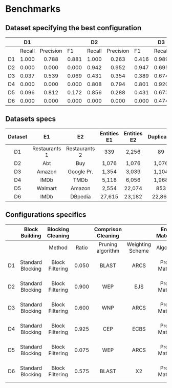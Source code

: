 Benchmarks
=============

## Dataset specifying the best configuration

|  	| D1 	|  	|  	| D2 	|  	|  	| D3 	|  	|  	| D5 	|  	|  	| D8 	|  	|  	| D10 	|  	|  	|
|---	|:---:	|:---:	|---	|:---:	|:---:	|---	|:---:	|:---:	|---	|:---:	|:---:	|---	|:---:	|:---:	|---	|:---:	|:---:	|---	|
|  	| Recall 	| Precision 	| F1 	| Recall 	| Precision 	| F1 	| Recall 	| Precision 	| F1 	| Recall 	| Precision 	| F1 	| Recall 	| Precision 	| F1 	| Recall 	| Precision 	| F1 	|
| D1 	| 1.000 	| 0.788 	| 0.881 	| 1.000 	| 0.263 	| 0.416 	| 0.989 	| 0.281 	| 0.438 	| 1.000 	| 0.322 	| 0.488 	| 0.933 	| 0.417 	| 0.576 	| 1.000 	| 0.263 	| 0.416 	|
| D2 	| 0.000 	| 0.000 	| 0.000 	| 0.942 	| 0.952 	| 0.947 	| 0.695 	| 0.798 	| 0.743 	| 0.851 	| 0.922 	| 0.885 	| 0.270 	| 0.997 	| 0.424 	| 0.746 	| 0.853 	| 0.796 	|
| D3 	| 0.037 	| 0.539 	| 0.069 	| 0.431 	| 0.354 	| 0.389 	| 0.674 	| 0.584 	| 0.625 	| 0.486 	| 0.425 	| 0.454 	| 0.092 	| 0.545 	| 0.158 	| 0.523 	| 0.472 	| 0.496 	|
| D4 	| 0.000 	| 0.000 	| 0.000 	| 0.808 	| 0.794 	| 0.801 	| 0.920 	| 0.702 	| 0.796 	| 0.931 	| 0.844 	| 0.886 	| 0.038 	| 0.961 	| 0.072 	| 0.845 	| 0.659 	| 0.741 	|
| D5 	| 0.096 	| 0.812 	| 0.172 	| 0.856 	| 0.288 	| 0.431 	| 0.673 	| 0.235 	| 0.348 	| 0.792 	| 0.330 	| 0.466 	| 0.753 	| 0.671 	| 0.709 	| 0.859 	| 0.302 	| 0.446 	|
| D6 	| 0.000 	| 0.000 	| 0.000 	| 0.000 	| 0.000 	| 0.000 	| 0.474 	| 0.748 	| 0.580 	| 0.805 	| 0.924 	| 0.860 	| 0.014 	| 0.970 	| 0.028 	| 0.858 	| 0.940 	| 0.897 	|


## Datasets specs

| Dataset 	| E1 	| E2 	| Entities E1 	| Entities E2 	| Duplicates 	|
|:---:	|:---:	|:---:	|:---:	|:---:	|:---:	|
| D1 	| Restaurants 1  	| Restaurants 2  	| 339 	| 2,256 	| 89 	|
| D2 	|  Abt  	|  Buy  	| 1,076 	| 1,076 	| 1,076 	|
| D3 	|  Amazon  	|  Google Pr.  	| 1,354 	| 3,039 	| 1,104 	|
| D4 	|  IMDb  	|  TMDb  	| 5,118 	| 6,056 	| 1,968 	|
| D5 	|  Walmart  	|  Amazon  	| 2,554 	| 22,074 	| 853 	|
| D6 	|  IMDb 	|  DBpedia 	| 27,615 	| 23,182 	| 22,863 	|


## Configurations specifics

|  	| Block Building 	| Blocking Cleaning 	|  	| Comprison Cleaning 	|  	| Entity Matching 	|  	|  	| Entity Clustering 	|  	|
|---	|:---:	|:---:	|:---:	|:---:	|:---:	|:---:	|:---:	|:---:	|:---:	|:---:	|
|  	|  	| Method 	| Ratio 	| Pruning algorithm 	| Weighting Scheme 	| Algorithm 	| Representation Model 	| Similarity Function 	| Algorithm 	| Similarity Threshold 	|
| D1 	| Standard Blocking 	| Block Filtering 	| 0.050 	| BLAST 	| ARCS 	| Profile Matcher 	| CHARACTER_BIGRAMS 	| COSINE_SIMILARITY 	| Unique Mapping Clustering 	| 0.90 	|
| D2 	| Standard Blocking 	| Block Filtering 	| 0.900 	| WEP 	| EJS 	| Profile Matcher 	| CHARACTER_TRIGRAMS_TF_IDF 	| ARCS_SIMILARITY 	| Unique Mapping Clustering 	| 0.90 	|
| D3 	| Standard Blocking 	| Block Filtering 	| 0.600 	| WNP 	| ARCS 	| Profile Matcher 	| TOKEN_BIGRAMS_TF_IDF 	| COSINE_SIMILARITY 	| Unique Mapping Clustering 	| 0.05 	|
| D4 	| Standard Blocking 	| Block Filtering 	| 0.925 	| CEP 	| ECBS 	| Profile Matcher 	| CHARACTER_FOURGRAMS_TF_IDF 	| ARCS_SIMILARITY 	| Unique Mapping Clustering 	| 0.85 	|
| D5 	| Standard Blocking 	| Block Filtering 	| 0.075 	| WEP 	| ARCS 	| Profile Matcher 	| CHARACTER_BIGRAMS_TF_IDF 	| COSINE_SIMILARITY 	| Unique Mapping Clustering 	| 0.65 	|
| D6 	| Standard Blocking 	| Block Filtering 	| 0.575 	| BLAST 	| X2 	| Profile Matcher 	| TOKEN_UNIGRAMS_TF_IDF 	| ARCS_SIMILARITY 	| Unique Mapping Clustering 	| 0.25 	|